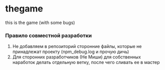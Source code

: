 # thegame
this is the game (with some bugs)

### Правило совместной разработки
1. Не добавляем в репозиторий сторонние файлы, которые не принадлежат проекту (npm_debug.log и прочую дичь)
2. Для сторонних разработчиков (Не Миши) для собственных наработок делать отдельную ветку, после чего сливать ее в мастер
